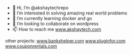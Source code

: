 - 👋 Hi, I’m @akshaytechrepo
- 👀 I’m interested in solving amazing real world problems
- 🌱 I’m currently learning docker and go
- 💞️ I’m looking to collaborate on wordpress
- 📫 How to reach me <a href="https://akshaytech.com" >www.akshaytech.com</a>

other projects:
<a href="https://bankshelper.com" >www.bankshelper.com</a>
<a href="https://pluginfor.com" >www.pluginfor.com</a>
<a href="https://couponrentals.com" >www.couponrentals.com</a>


<!---
akshaytechrepo/akshaytechrepo is a ✨ special ✨ repository because its `README.md` (this file) appears on your GitHub profile.
You can click the Preview link to take a look at your changes.
--->
